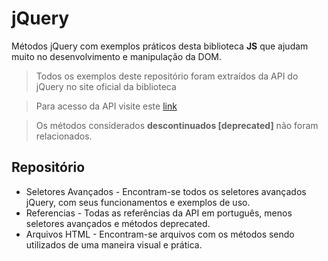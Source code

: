 # jQuery
Métodos jQuery com exemplos práticos desta biblioteca **JS** que ajudam muito no desenvolvimento e manipulação da DOM.

> Todos os exemplos deste repositório foram extraídos da API do jQuery no site oficial da biblioteca

> Para acesso da API visite este [link](http://api.jquery.com/)

> Os métodos considerados **descontinuados [deprecated]** não foram relacionados.


## Repositório

* Seletores Avançados - Encontram-se todos os seletores avançados jQuery, com seus funcionamentos e exemplos de uso.
* Referencias - Todas as referências da API em português, menos seletores avançados e métodos deprecated.
* Arquivos HTML - Encontram-se arquivos com os métodos sendo utilizados de uma maneira visual e prática.
